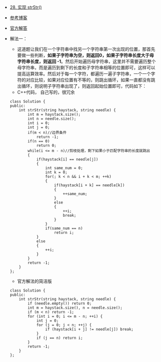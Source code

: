 - [28. 实现 strStr()](https://leetcode-cn.com/problems/implement-strstr/)
- [参考博客](https://github.com/grandyang/leetcode/issues/28)
- [官方解答](https://leetcode-cn.com/problems/implement-strstr/solution/shi-xian-strstr-by-leetcode/)
- 解法一：
    + 这道题让我们在一个字符串中找另一个字符串第一次出现的位置，那首先要做一些判断，**如果子字符串为空，则返回0，如果子字符串长度大于母字符串长度，则返回 -1**。然后开始遍历母字符串，这里并不需要遍历整个母字符串，而是遍历到剩下的长度和子字符串相等的位置即可，这样可以提高运算效率。然后对于每一个字符，都遍历一遍子字符串，一个一个字符的对应比较，如果对应位置有不等的，则跳出循环，如果一直都没有跳出循环，则说明子字符串出现了，则返回起始位置即可，代码如下：
    + C++代码， 自己写的，很冗余
    ```
    class Solution {
    public:
        int strStr(string haystack, string needle) {
            int m = haystack.size();
            int n = needle.size();
            int i = 0;
            int j = 0;
            if(m < n)//边界条件
                return -1;
            if(n == 0)
                return 0;
            while(i <= m - n)//剪枝处理，剩下如果小于匹配字符串的长度就跳出
            {
                if(haystack[i] == needle[j])
                {
                    int same_num = 0;
                    int k = 0;
                    for(; k < n && i + k < m; ++k)
                    {
                        if(haystack[i + k] == needle[k])
                        {
                            ++same_num;
                        }
                        else
                        {
                            ++i;
                            break;
                        }
                    }
                    if(same_num == n)
                        return i;
                }
                else
                {
                    ++i;
                }
            }
            return -1;
        }
    };
    ```

    + 官方解法的简洁版
    ```
    class Solution {
    public:
        int strStr(string haystack, string needle) {
            if (needle.empty()) return 0;
            int m = haystack.size(), n = needle.size();
            if (m < n) return -1;
            for (int i = 0; i <= m - n; ++i) {
                int j = 0;
                for (j = 0; j < n; ++j) {
                    if (haystack[i + j] != needle[j]) break;
                }
                if (j == n) return i;
            }
            return -1;
        }
    };
    ```